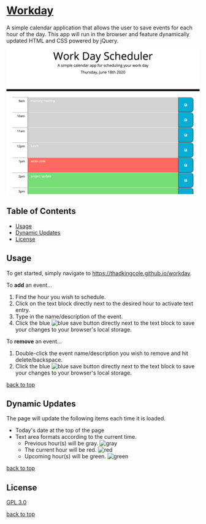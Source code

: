 # [Workday](https://thadkingcole.github.io/workday)

A simple calendar application that allows the user to save events for each hour of the day. This app will run in the browser and feature dynamically updated HTML and CSS powered by jQuery.

![screenshot](./screenshots/main.png)

## Table of Contents

* [Usage](#usage)
* [Dynamic Updates](#dynamic-updates)
* [License](#license)

## Usage

To get started, simply navigate to <https://thadkingcole.github.io/workday>.

To **add** an event...

1. Find the hour you wish to schedule.
1. Click on the text block directly next to the desired hour to activate text entry.
1. Type in the name/description of the event.
1. Click the blue ![blue](https://www.htmlcsscolor.com/preview/icon/06AED5.png) save button directly next to the text block to save your changes to your browser's local storage.

To **remove** an event...

1. Double-click the event name/description you wish to remove and hit delete/backspace.
1. Click the blue ![blue](https://www.htmlcsscolor.com/preview/icon/06AED5.png) save button directly next to the text block to save your changes to your browser's local storage.

[back to top](#workday)

## Dynamic Updates

The page will update the following items each time it is loaded.

* Today's date at the top of the page
* Text area formats according to the current time.
    * Previous hour(s) will be gray. ![gray](https://www.htmlcsscolor.com/preview/icon/D3D3D3.png)
    * The current hour will be red. ![red](https://www.htmlcsscolor.com/preview/icon/FF6961.png)
    * Upcoming hour(s) will be green. ![green](https://www.htmlcsscolor.com/preview/icon/77DD77.png)

[back to top](#workday)

## License

[GPL 3.0](LICENSE)

[back to top](#workday)